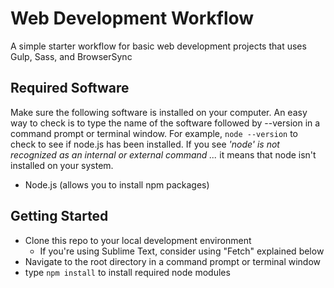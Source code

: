 # Web Development Workflow

A simple starter workflow for basic web development projects that uses Gulp, Sass, and BrowserSync

## Required Software
Make sure the following software is installed on your computer. An easy way to check is to type the name of the software followed by --version in a command prompt or terminal window. For example, <code>node --version</code> to check to see if node.js has been installed. If you see *'node' is not recognized as an internal or external command ...* it means that node isn't installed on your system.
- Node.js (allows you to install npm packages)

## Getting Started
- Clone this repo to your local development environment
    - If you're using Sublime Text, consider using "Fetch" explained below
- Navigate to the root directory in a command prompt or terminal window
- type <code>npm install</code> to install required node modules

